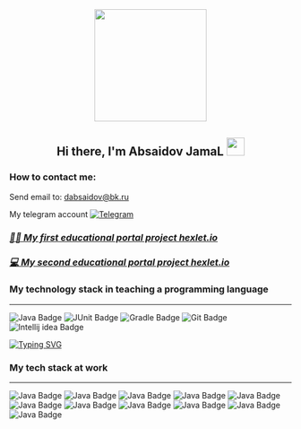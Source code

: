 <div id="header" align="center">
  <img src="https://media.giphy.com/media/OWgDiFQbtizpdLewE5/giphy.gif" width="200"/>
  
  ## Hi there, I'm Absaidov JamaL <img src="https://github.com/blackcater/blackcater/raw/main/images/Hi.gif" height="32"/></h1>
</div>


### How to contact me:
Send email to: dabsaidov@bk.ru 

My telegram account [![Telegram](https://img.shields.io/badge/Telegram-blue?style=flat-square&logo=Telegram)](https://t.me/Absaidov_JamaL)

 ### [_👨‍💻 My first educational portal project hexlet.io_](https://github.com/Absaidov/java-project-61)
 
  ### [_💻 My second educational portal project hexlet.io_](https://github.com/Absaidov/java-project-71)


### My technology stack in teaching a programming language

___
<div id="badges">
<!--   <img src="https://img.shields.io/badge/Java-orange?style=for-the-badge&logo=Java&logoColor=white" alt="Java Badge"/> -->
  <img src="https://img.shields.io/badge/Java-ED8B00?style=for-the-badge&logo=openjdk&logoColor=white" alt="Java Badge"/>
<!--   <img src="https://img.shields.io/badge/Spring-green?style=for-the-badge&logo=spring&logoColor=white" alt="Spring Badge"/> -->
  <img src="https://img.shields.io/badge/JUnit-yellow?style=for-the-badge&logo=junit&logoColor=white" alt="JUnit Badge"/>
  <img src="https://img.shields.io/badge/Gradle-deepskyblue?style=for-the-badge&logo=gradle&logoColor=white" alt="Gradle Badge"/>
<!--   <img src="https://img.shields.io/badge/Hibernate-grey?style=for-the-badge&logo=hibernate&logoColor=white" alt="Hibernate Badge"/> -->
  <img src="https://img.shields.io/badge/Git-red?style=for-the-badge&logo=git&logoColor=white" alt="Git Badge"/>
<!--   <img src="https://img.shields.io/badge/Postgresql-blue?style=for-the-badge&logo=postgresql&logoColor=white" alt="Postgresql Badge"/>
  <img src="https://img.shields.io/badge/Rest api-darkgreen?style=for-the-badge&logo=rest api&logoColor=white" alt="Rest api Badge"/> -->
  <img src="https://img.shields.io/badge/Intellij idea-black?style=for-the-badge&logo=Intellij idea&logoColor=white" alt="Intellij idea Badge"/>
</div>




<a href="https://git.io/typing-svg"><img src="https://readme-typing-svg.herokuapp.com?font=Fira+Code&pause=1000&color=8DCAA0&background=000000&center=true&vCenter=true&width=435&lines=I'm+also+System+Administrator" alt="Typing SVG" /></a>


### My tech stack at work
___

<div id="badges">
  <img src="https://img.shields.io/badge/Debian-A81D33?style=for-the-badge&logo=debian&logoColor=white" alt="Java Badge"/>
  <img src="https://img.shields.io/badge/Kali_Linux-557C94?style=for-the-badge&logo=kali-linux&logoColor=white" alt="Java Badge"/>
  <img src="https://img.shields.io/badge/Linux-FCC624?style=for-the-badge&logo=linux&logoColor=black" alt="Java Badge"/>
  <img src="https://img.shields.io/badge/mac%20os-000000?style=for-the-badge&logo=apple&logoColor=white" alt="Java Badge"/>
  <img src="https://img.shields.io/badge/manjaro-35BF5C?style=for-the-badge&logo=manjaro&logoColor=white" alt="Java Badge"/>
  <img src="https://img.shields.io/badge/Ubuntu-E95420?style=for-the-badge&logo=ubuntu&logoColor=white" alt="Java Badge"/>
  <img src="https://img.shields.io/badge/Windows-0078D6?style=for-the-badge&logo=windows&logoColor=white" alt="Java Badge"/>
  <img src="https://img.shields.io/badge/GNU%20Bash-4EAA25?style=for-the-badge&logo=GNU%20Bash&logoColor=white" alt="Java Badge"/>
  <img src="https://img.shields.io/badge/iTerm2-000000?style=for-the-badge&logo=iterm2&logoColor=white" alt="Java Badge"/>
  <img src="https://img.shields.io/badge/powershell-5391FE?style=for-the-badge&logo=powershell&logoColor=white" alt="Java Badge"/>
  <img src="https://img.shields.io/badge/Snyk-4C4A73?style=for-the-badge&logo=snyk&logoColor=white" alt="Java Badge"/>
</div>
  


